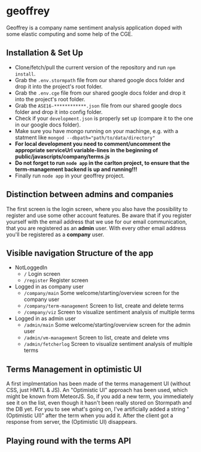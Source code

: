 # geoffrey
Geoffrey is a company name sentiment analysis application doped with some elastic computing and some
help of the CGE.

## Installation & Set Up
* Clone/fetch/pull the current version of the repository and run `npm install`.
* Grab the `.env.stormpath` file from our shared google docs folder and drop it into the project's
root folder.
* Grab the `.env.cge` file from our shared google docs folder and drop it into the project's
root folder.
* Grab the `ASE16-************.json` file from our shared google docs folder and drop it into config folder.
* Check if your `development.json` is properly set up (compare it to the one in our google docs folder).
* Make sure you have mongo running on your machinge, e.g. with a statment like `mongod --dbpath="path/to/data/directory"`
* **For local development you need to comment/uncomment the appropriate serviceUrl variable-lines in the beginning of public/javascripts/company/terms.js**
* **Do not forget to run `node app` in the carlton project, to ensure that the term-management backend is up and running!!!**
* Finally run `node app` in your geoffrey project.

## Distinction between admins and companies
The first screen is the login screen, where you also have the possibility to register and use some
other account features.
Be aware that if you register yourself with the email address that we use for our email
communication, that you are registered as an **admin** user.
With every other email address you'll be registered as a **company** user.

## Visible navigation Structure of the app
* NotLoggedIn
    - `/` Login screen
    - `/register` Register screen
* Logged in as company user
    - `/company/main` Some welcome/starting/overview screen for the company user
    - `/company/term-management` Screen to list, create and delete terms
    - `/company/viz` Screen to visualize sentiment analysis of multiple terms
* Logged in as admin user
    - `/admin/main` Some welcome/starting/overview screen for the admin user
    - `/admin/vm-management` Screen to list, create and delete vms
    - `/admin/fetcherlog` Screen to visualize sentiment analysis of multiple terms

## Terms Management in optimistic UI
A first implmentation has been made of the terms management UI (without CSS, just HMTL & JS).
An "Optimistic UI" approach has been used, which might be known from MeteorJS.
So, if you add a new term, you immediately see it on the list, even though it hasn't
been really stored on Stormpath and the DB yet. For you to see what's going on, I've
artificially added a string "(Optimistic UI)" after the term when you add it. After
the client got a response from server, the (Optimistic UI) disappears.

## Playing round with the terms API
